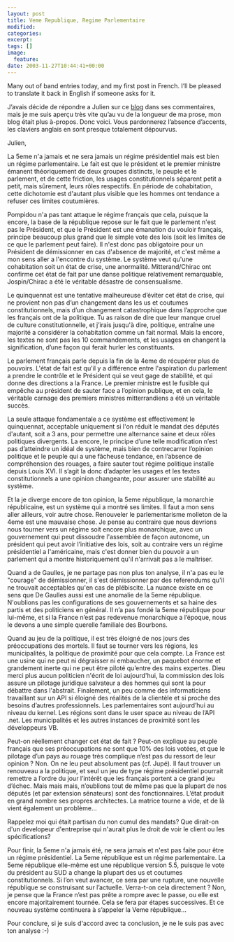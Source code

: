 ```yaml
---
layout: post
title: Veme Republique, Regime Parlementaire
modified:
categories:
excerpt:
tags: []
image:
  feature:
date: 2003-11-27T10:44:41+00:00
---
```


Many out of band entries today, and my first post in French. I’ll be pleased to translate it back in English if someone asks for it.

J’avais décide de répondre a Julien sur ce [blog](http://www.3deurope.com/Blog/Permalink.aspx?bid=061c3154-474f-418c-8d40-6cb465b3aea4) dans ses commentaires, mais je me suis aperçu très vite qu’au vu de la longueur de ma prose, mon blog était plus à-propos. Donc voici. Vous pardonnerez l’absence d’accents, les claviers anglais en sont presque totalement dépourvus.

Julien,

La 5eme n'a jamais et ne sera jamais un régime présidentiel mais est bien un régime parlementaire. Le fait est que le président et le premier ministre émanent théoriquement de deux groupes distincts, le peuple et le parlement, et de cette friction, les usages constitutionnels séparent petit a petit, mais sûrement, leurs rôles respectifs. En période de cohabitation, cette dichotomie est d'autant plus visible que les hommes ont tendance a refuser ces limites coutumières.

Pompidou n'a pas tant attaque le régime français que cela, puisque la encore, la base de la république repose sur le fait que le parlement n'est pas le Président, et que le Président est une émanation du vouloir français, principe beaucoup plus grand que le simple vote des lois (soit les limites de ce que le parlement peut faire). Il n'est donc pas obligatoire pour un Président de démissionner en cas d'absence de majorité, et c'est même a mon sens aller a l'encontre du système. Le système veut qu'une cohabitation soit un état de crise, une anormalité. Mitterand/Chirac ont confirme cet état de fait par une danse politique relativement remarquable, Jospin/Chirac a été le véritable désastre de consensualisme.

Le quinquennat est une tentative malheureuse d’éviter cet état de crise, qui ne provient non pas d’un changement dans les us et coutumes constitutionnels, mais d’un changement catastrophique dans l’approche que les français ont de la politique. Tu as raison de dire que leur manque cruel de culture constitutionnelle, et j’irais jusqu'à dire, politique, entraîne une majorité a considérer la cohabitation comme un fait normal. Mais la encore, les textes ne sont pas les 10 commandements, et les usages en changent la signification, d’une façon qui ferait hurler les constituants.

Le parlement français parle depuis la fin de la 4eme de récupérer plus de pouvoirs. L'état de fait est qu'il y a différence entre l'aspiration du parlement a prendre le contrôle et le Président qui se veut gage de stabilité, et qui donne des directions a la France. Le premier ministre est le fusible qui empêche au président de sauter face a l’opinion publique, et en cela, le véritable carnage des premiers ministres mitterrandiens a été un véritable succès.

La seule attaque fondamentale a ce système est effectivement le quinquennat, acceptable uniquement si l'on réduit le mandat des députés d'autant, soit a 3 ans, pour permettre une alternance saine et deux rôles politiques divergents. La encore, le principe d’une telle modification n’est pas d’atteindre un idéal de système, mais bien de contrecarrer l’opinion politique et le peuple qui a une fâcheuse tendance, en l’absence de compréhension des rouages, a faire sauter tout régime politique installe depuis Louis XVI. Il s’agit la donc d’adapter les usages et les textes constitutionnels a une opinion changeante, pour assurer une stabilité au système.

Et la je diverge encore de ton opinion, la 5eme république, la monarchie républicaine, est un système qui a montré ses limites. Il faut a mon sens aller ailleurs, voir autre chose. Renouveler le parlementarisme molleton de la 4eme est une mauvaise chose. Je pense au contraire que nous devrions nous tourner vers un régime soit encore plus monarchique, avec un gouvernement qui peut dissoudre l'assemblée de façon autonome, un président qui peut avoir l’initiative des lois, soit au contraire vers un régime présidentiel a l'américaine, mais c'est donner bien du pouvoir a un parlement qui a montre historiquement qu'il n'arrivait pas a le maîtriser.

Quand a de Gaulles, je ne partage pas non plus ton analyse, il n'a pas eu le "courage" de démissionner, il s'est démissionner par des referendums qu'il ne trouvait acceptables qu'en cas de plébiscite. La nuance existe en ce sens que De Gaulles aussi est une anomalie de la 5eme république. N'oublions pas les configurations de ses gouvernements et sa haine des partis et des politiciens en général. Il n’a pas fondé la 5eme république pour lui-même, et si la France n’est pas redevenue monarchique a l’époque, nous le devons a une simple querelle familiale des Bourbons.

Quand au jeu de la politique, il est très éloigné de nos jours des préoccupations des mortels. Il faut se tourner vers les régions, les municipalités, la politique de proximité pour que cela compte. La France est une usine qui ne peut ni dégraisser ni embaucher, un paquebot énorme et grandement inerte qui ne peut être piloté qu’entre des mains expertes. Dieu merci plus aucun politicien n'écrit de loi aujourd'hui, la commission des lois assure un pilotage juridique salvateur a des hommes qui sont la pour débattre dans l'abstrait. Finalement, un peu comme des informaticiens travaillant sur un API si éloigné des réalités de la clientèle et si proche des besoins d’autres professionnels. Les parlementaires sont aujourd’hui au niveau du kernel. Les régions sont dans le user space au niveau de l’API .net. Les municipalités et les autres instances de proximité sont les développeurs VB.

Peut-on réellement changer cet état de fait ? Peut-on explique au peuple français que ses préoccupations ne sont que 10% des lois votées, et que le pilotage d’un pays au rouage très complique n’est pas du ressort de leur opinion ? Non. On ne leu peut absolument pas (cf. Jupé). Il faut trouver un renouveau a la politique, et seul un jeu de type régime présidentiel pourrait remettre a l’ordre du jour l’intérêt que les français portent a ce grand jeu d’échec. Mais mais mais, n’oublions tout de même pas que la plupart de nos députés (et par extension sénateurs) sont des fonctionnaires. L’état produit en grand nombre ses propres architectes. La matrice tourne a vide, et de là vient également un problème…

Rappelez moi qui était partisan du non cumul des mandats? Que dirait-on d'un developeur d'entreprise qui n'aurait plus le droit de voir le client ou les spécifications?

Pour finir, la 5eme n'a jamais été, ne sera jamais et n'est pas faite pour être un régime présidentiel. La 5eme république est un régime parlementaire. La 5eme république elle-même est une république version 5.5, puisque le vote du président au SUD a change la plupart des us et coutumes constitutionnels. Si l’on veut avancer, ce sera par une rupture, une nouvelle république se construisant sur l’actuelle. Verra-t-on cela directement ? Non, je pense que la France n’est pas prête a rompre avec le passe, ou elle est encore majoritairement tournée. Cela se fera par étapes successives. Et ce nouveau système continuera à s’appeler la Veme république…

Pour conclure, si je suis d'accord avec ta conclusion, je ne le suis pas avec ton analyse :-)
